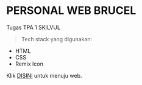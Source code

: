 # PERSONAL WEB BRUCEL

Tugas TPA 1 SKILVUL

>Tech stack yang digunakan:
- HTML
- CSS
- Remix Icon

Klik [DISINI](https://personal-web-tap.netlify.app/) untuk menuju web.